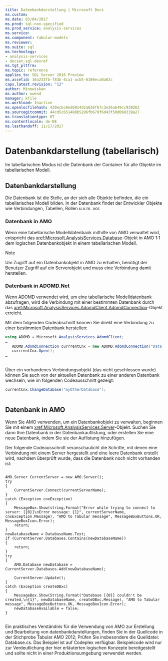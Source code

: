 ```yaml
---
title: Datenbankdarstellung | Microsoft Docs
ms.custom: 
ms.date: 03/04/2017
ms.prod: sql-non-specified
ms.prod_service: analysis-services
ms.service: 
ms.component: tabular-models
ms.reviewer: 
ms.suite: sql
ms.technology:
- analysis-services
- docset-sql-devref
ms.tgt_pltfrm: 
ms.topic: reference
applies_to: SQL Server 2016 Preview
ms.assetid: 16a233fb-f83b-4ca1-acb5-6186eca0a62c
caps.latest.revision: "12"
author: Minewiskan
ms.author: owend
manager: kfile
ms.workload: Inactive
ms.openlocfilehash: 430ecbc0ed6814d2a626f67c3e36ab49cc930262
ms.sourcegitcommit: 44cd5c651488b5296fb679f6d43f50d068339a27
ms.translationtype: HT
ms.contentlocale: de-DE
ms.lasthandoff: 11/17/2017
---
```

# <a name="database-representationtabular"></a>Datenbankdarstellung (tabellarisch)
  Im tabellarischen Modus ist die Datenbank der Container für alle Objekte im tabellarischen Modell.  
  
## <a name="database-representation"></a>Datenbankdarstellung  
 Die Datenbank ist die Stelle, an der sich alle Objekte befinden, die ein tabellarisches Modell bilden. In der Datenbank findet der Entwickler Objekte wie Verbindungen, Tabellen, Rollen u.v.m. vor.  
  
### <a name="database-in-amo"></a>Datenbank in AMO  
 Wenn eine tabellarische Modelldatenbank mithilfe von AMO verwaltet wird, entspricht das <xref:Microsoft.AnalysisServices.Database>-Objekt in AMO 1:1 dem logischen Datenbankobjekt in einem tabellarischen Modell.  
  
> [!NOTE]  
>  Um Zugriff auf ein Datenbankobjekt in AMO zu erhalten, benötigt der Benutzer Zugriff auf ein Serverobjekt und muss eine Verbindung damit herstellen.  
  
### <a name="database-in-adomdnet"></a>Datenbank in ADOMD.Net  
 Wenn ADOMD verwendet wird, um eine tabellarische Modelldatenbank abzufragen, wird die Verbindung mit einer bestimmten Datenbank durch das <xref:Microsoft.AnalysisServices.AdomdClient.AdomdConnection>-Objekt erreicht.  
  
 Mit dem folgenden Codeabschnitt können Sie direkt eine Verbindung zu einer bestimmten Datenbank herstellen:  
  
```csharp  
using ADOMD = Microsoft.AnalysisServices.AdomdClient;  
…  
   ADOMD.AdomdConnection currrentCnx = new ADOMD.AdomdConnection("Data Source=<<server\instance>>;Catalog=<<database>>");  
   currrentCnx.Open();  
…  
  
```  
  
 Über ein vorhandenes Verbindungsobjekt (das nicht geschlossen wurde) können Sie auch von der aktuellen Datenbank zu einer anderen Datenbank wechseln, wie im folgenden Codeausschnitt gezeigt:  
  
```csharp  
currentCnx.ChangeDatabase("myOtherDatabase");  
  
```  
  
## <a name="database-in-amo"></a>Datenbank in AMO  
 Wenn Sie AMO verwenden, um ein Datenbankobjekt zu verwalten, beginnen Sie mit einem <xref:Microsoft.AnalysisServices.Server>-Objekt. Suchen Sie dann Ihre Datenbank in der Datenbankauflistung, oder erstellen Sie eine neue Datenbank, indem Sie sie der Auflistung hinzufügen.  
  
 Der folgende Codeausschnitt veranschaulicht die Schritte, mit denen eine Verbindung mit einem Server hergestellt und eine leere Datenbank erstellt wird, nachdem überprüft wurde, dass die Datenbank noch nicht vorhanden ist:  
  
```  
  
AMO.Server CurrentServer = new AMO.Server();  
try  
{  
    CurrentServer.Connect(currentServerName);  
}  
catch (Exception cnxException)  
{  
    MessageBox.Show(string.Format("Error while trying to connect to server: [{0}]\nError message: {1}", currentServerName, cnxException.Message), "AMO to Tabular message", MessageBoxButtons.OK, MessageBoxIcon.Error);  
    return;  
}  
newDatabaseName = DatabaseName.Text;  
if (CurrentServer.Databases.Contains(newDatabaseName))  
{  
    return;  
}  
try  
{  
    AMO.Database newDatabase = CurrentServer.Databases.Add(newDatabaseName);  
  
    CurrentServer.Update();  
}  
catch (Exception createDBxc)  
{  
    MessageBox.Show(String.Format("Database [{0}] couldn't be created.\n{1}", newDatabaseName, createDBxc.Message), "AMO to Tabular message", MessageBoxButtons.OK, MessageBoxIcon.Error);  
    newDatabaseAvailable = false;  
}  
  
```  
  
 Ein praktisches Verständnis für die Verwendung von AMO zur Erstellung und Bearbeitung von datenbankdarstellungen, finden Sie in der Quellcode in der Stichprobe Tabular AMO 2012; Prüfen Sie insbesondere die Quelldatei: Database.cs. Das Beispiel ist auf Codeplex verfügbar. Beispielcode wird nur zur Verdeutlichung der hier erläuterten logischen Konzepte bereitgestellt und sollte nicht in einer Produktionsumgebung verwendet werden.  
  
  
